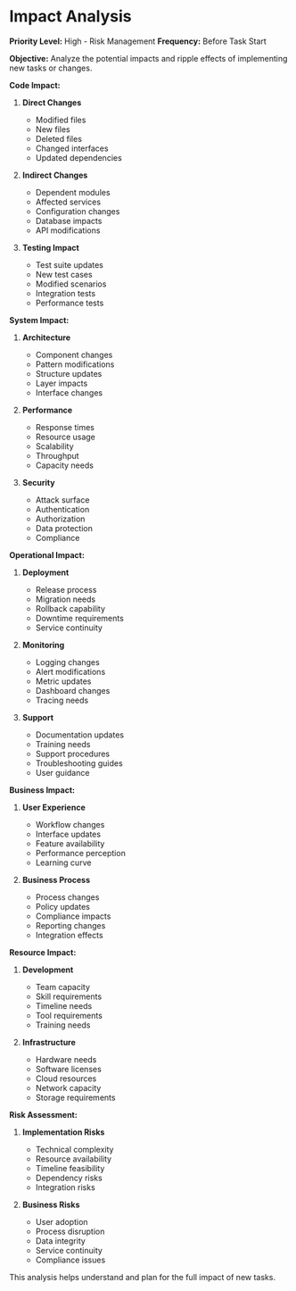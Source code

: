 # Impact Analysis

**Priority Level:** High - Risk Management
**Frequency:** Before Task Start

**Objective:** Analyze the potential impacts and ripple effects of implementing new tasks or changes.

**Code Impact:**

1. **Direct Changes**

   - Modified files
   - New files
   - Deleted files
   - Changed interfaces
   - Updated dependencies

2. **Indirect Changes**

   - Dependent modules
   - Affected services
   - Configuration changes
   - Database impacts
   - API modifications

3. **Testing Impact**
   - Test suite updates
   - New test cases
   - Modified scenarios
   - Integration tests
   - Performance tests

**System Impact:**

1. **Architecture**

   - Component changes
   - Pattern modifications
   - Structure updates
   - Layer impacts
   - Interface changes

2. **Performance**

   - Response times
   - Resource usage
   - Scalability
   - Throughput
   - Capacity needs

3. **Security**
   - Attack surface
   - Authentication
   - Authorization
   - Data protection
   - Compliance

**Operational Impact:**

1. **Deployment**

   - Release process
   - Migration needs
   - Rollback capability
   - Downtime requirements
   - Service continuity

2. **Monitoring**

   - Logging changes
   - Alert modifications
   - Metric updates
   - Dashboard changes
   - Tracing needs

3. **Support**
   - Documentation updates
   - Training needs
   - Support procedures
   - Troubleshooting guides
   - User guidance

**Business Impact:**

1. **User Experience**

   - Workflow changes
   - Interface updates
   - Feature availability
   - Performance perception
   - Learning curve

2. **Business Process**
   - Process changes
   - Policy updates
   - Compliance impacts
   - Reporting changes
   - Integration effects

**Resource Impact:**

1. **Development**

   - Team capacity
   - Skill requirements
   - Timeline needs
   - Tool requirements
   - Training needs

2. **Infrastructure**
   - Hardware needs
   - Software licenses
   - Cloud resources
   - Network capacity
   - Storage requirements

**Risk Assessment:**

1. **Implementation Risks**

   - Technical complexity
   - Resource availability
   - Timeline feasibility
   - Dependency risks
   - Integration risks

2. **Business Risks**
   - User adoption
   - Process disruption
   - Data integrity
   - Service continuity
   - Compliance issues

This analysis helps understand and plan for the full impact of new tasks.
